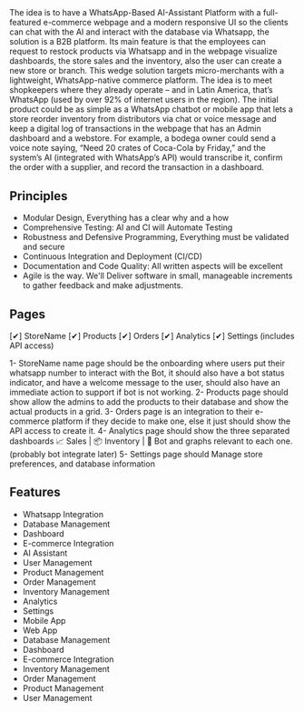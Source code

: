 
##
The idea is to have a WhatsApp-Based AI-Assistant Platform with a full-featured e-commerce webpage and a modern responsive UI so the clients can chat with the AI and interact with the database via Whatsapp, the solution is a B2B platform. Its main feature is that the employees can request to restock products via Whatsapp and in the webpage visualize dashboards, the store sales and the inventory, also the user can create a new store or branch. This wedge solution targets micro-merchants with a lightweight, WhatsApp-native commerce platform. The idea is to meet shopkeepers where they already operate – and in Latin America, that’s WhatsApp (used by over 92% of internet users in the region). The initial product could be as simple as a WhatsApp chatbot or mobile app that lets a store reorder inventory from distributors via chat or voice message and keep a digital log of transactions in the webpage that has an Admin dashboard and a webstore. For example, a bodega owner could send a voice note saying, “Need 20 crates of Coca-Cola by Friday,” and the system’s AI (integrated with WhatsApp’s API) would transcribe it, confirm the order with a supplier, and record the transaction in a dashboard.

## Principles
- Modular Design, Everything has a clear why and a how
- Comprehensive Testing: AI and CI will Automate Testing
- Robustness and Defensive Programming, Everything must be validated and secure
- Continuous Integration and Deployment (CI/CD)
- Documentation and Code Quality: All written aspects will be excellent
- Agile is the way. We'll Deliver software in small, manageable increments to gather feedback and make adjustments.

## Pages
[✔] StoreName
[✔] Products
[✔] Orders
[✔] Analytics
[✔] Settings (includes API access)

1- StoreName name page should be the onboarding where users put their whatsapp number to interact with the Bot, it should also have a bot status indicator, and have a welcome message to the user, should also have an immediate action to support if bot is not working.
2- Products page should show allow the admins to add the products to their database and show the actual products in a grid.
3- Orders page is an integration to their e-commerce platform if they decide to make one, else it just should show the API access to create it.
4- Analytics page should show the three separated dashboards 📈 Sales | 📦 Inventory | 🤖 Bot and graphs relevant to each one.(probably bot integrate later)
5- Settings page should Manage store preferences, and database information

## Features
- Whatsapp Integration
- Database Management
- Dashboard
- E-commerce Integration
- AI Assistant
- User Management
- Product Management
- Order Management
- Inventory Management
- Analytics
- Settings
- Mobile App
- Web App
- Database Management
- Dashboard
- E-commerce Integration
- Inventory Management
- Order Management
- Product Management
- User Management

